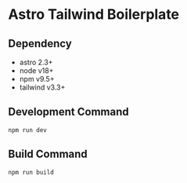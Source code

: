 # Astro Tailwind Boilerplate

## Dependency

- astro 2.3+
- node v18+
- npm v9.5+
- tailwind v3.3+

## Development Command

```
npm run dev
```

## Build Command

```
npm run build
```
